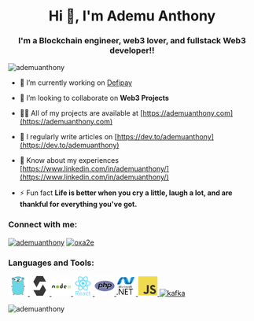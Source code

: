 <h1 align="center">Hi 👋, I'm Ademu Anthony</h1>
<h3 align="center">I'm a Blockchain engineer, web3 lover, and fullstack Web3 developer!!</h3>

<p align="left"> <img src="https://komarev.com/ghpvc/?username=ademuanthony&label=Profile%20views&color=0e75b6&style=flat" alt="ademuanthony" /> </p>

- 🔭 I’m currently working on [Defipay](https://www.defipay.tech/)

- 👯 I’m looking to collaborate on **Web3 Projects**

- 👨‍💻 All of my projects are available at [https://ademuanthony.com](https://ademuanthony.com)

- 📝 I regularly write articles on [https://dev.to/ademuanthony](https://dev.to/ademuanthony)

- 📄 Know about my experiences [https://www.linkedin.com/in/ademuanthony/](https://www.linkedin.com/in/ademuanthony/)

- ⚡ Fun fact **Life is better when you cry a little, laugh a lot, and are thankful for everything you've got.**

<h3 align="left">Connect with me:</h3>
<p align="left">
<a href="https://dev.to/ademuanthony" target="blank">
<img align="center" src="https://raw.githubusercontent.com/rahuldkjain/github-profile-readme-generator/master/src/images/icons/Social/devto.svg" alt="ademuanthony" height="30" width="40" /></a>
<a href="https://twitter.com/oxa2e" target="blank"><img align="center" src="https://raw.githubusercontent.com/rahuldkjain/github-profile-readme-generator/master/src/images/icons/Social/twitter.svg" alt="oxa2e" height="30" width="40" /></a>
</p>

<h3 align="left">Languages and Tools:</h3>
<p align="left"> 

<a href="https://golang.org" target="_blank" rel="noreferrer"> <img src="https://raw.githubusercontent.com/devicons/devicon/master/icons/go/go-original.svg" alt="go" width="40" height="40"/> </a> <a href="https://soliditylang.org/" target="_blank" rel="noreferrer"> 
<img src="https://raw.githubusercontent.com/devicons/devicon/master/icons/solidity/solidity-plain.svg" alt="solidity" width="40" height="40"/> </a> <a href="https://nodejs.org" target="_blank" rel="noreferrer"> <img src="https://raw.githubusercontent.com/devicons/devicon/master/icons/nodejs/nodejs-original-wordmark.svg" alt="nodejs" width="40" height="40"/> </a> <a href="https://reactjs.org/" target="_blank" rel="noreferrer"> <img src="https://raw.githubusercontent.com/devicons/devicon/master/icons/react/react-original-wordmark.svg" alt="react" width="40" height="40"/> </a> <a href="https://www.php.net" target="_blank" rel="noreferrer"> <img src="https://raw.githubusercontent.com/devicons/devicon/master/icons/php/php-original.svg" alt="php" width="40" height="40"/> </a> <a href="https://dotnet.microsoft.com/" target="_blank" rel="noreferrer"> <img src="https://raw.githubusercontent.com/devicons/devicon/master/icons/dot-net/dot-net-original-wordmark.svg" alt="dotnet" width="40" height="40"/> </a> <a href="https://developer.mozilla.org/en-US/docs/Web/JavaScript" target="_blank" rel="noreferrer"> <img src="https://raw.githubusercontent.com/devicons/devicon/master/icons/javascript/javascript-original.svg" alt="javascript" width="40" height="40"/> </a> <a href="https://kafka.apache.org/" target="_blank" rel="noreferrer"> <img src="https://www.vectorlogo.zone/logos/apache_kafka/apache_kafka-icon.svg" alt="kafka" width="40" height="40"/> </a> 

</p>

<p><img align="center" src="https://github-readme-stats.vercel.app/api/top-langs?username=ademuanthony&show_icons=true&locale=en&layout=compact" alt="ademuanthony" /></p>
